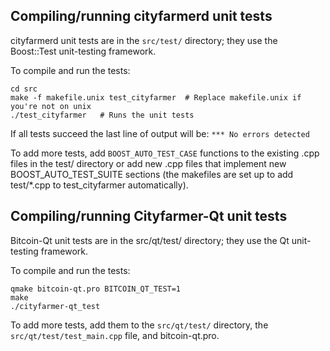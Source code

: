 Compiling/running cityfarmerd unit tests
------------------------------------

cityfarmerd unit tests are in the `src/test/` directory; they
use the Boost::Test unit-testing framework.

To compile and run the tests:

	cd src
	make -f makefile.unix test_cityfarmer  # Replace makefile.unix if you're not on unix
	./test_cityfarmer   # Runs the unit tests

If all tests succeed the last line of output will be:
`*** No errors detected`

To add more tests, add `BOOST_AUTO_TEST_CASE` functions to the existing
.cpp files in the test/ directory or add new .cpp files that
implement new BOOST_AUTO_TEST_SUITE sections (the makefiles are
set up to add test/*.cpp to test_cityfarmer automatically).


Compiling/running Cityfarmer-Qt unit tests
---------------------------------------

Bitcoin-Qt unit tests are in the src/qt/test/ directory; they
use the Qt unit-testing framework.

To compile and run the tests:

	qmake bitcoin-qt.pro BITCOIN_QT_TEST=1
	make
	./cityfarmer-qt_test

To add more tests, add them to the `src/qt/test/` directory,
the `src/qt/test/test_main.cpp` file, and bitcoin-qt.pro.
